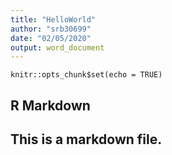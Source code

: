 ```yaml
---
title: "HelloWorld"
author: "srb30699"
date: "02/05/2020"
output: word_document
---
```


```{r setup, include=FALSE}
knitr::opts_chunk$set(echo = TRUE)
```

## R Markdown

## This is a markdown file.

